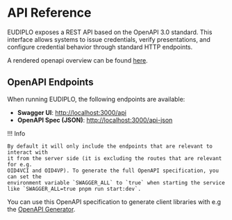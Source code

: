# API Reference

EUDIPLO exposes a REST API based on the OpenAPI 3.0 standard. This interface
allows systems to issue credentials, verify presentations, and configure
credential behavior through standard HTTP endpoints.

A rendered openapi overview can be found [here](./openapi.md).

## OpenAPI Endpoints

When running EUDIPLO, the following endpoints are available:

- **Swagger UI**: [http://localhost:3000/api](http://localhost:3000/api)
- **OpenAPI Spec (JSON)**:
  [http://localhost:3000/api-json](http://localhost:3000/api-json)

!!! Info

    By default it will only include the endpoints that are relevant to interact with
    it from the server side (it is excluding the routes that are relevant for e.g.
    OID4VCI and OID4VP). To generate the full OpenAPI specification, you can set the
    environment variable `SWAGGER_ALL` to `true` when starting the service like `SWAGGER_ALL=true pnpm run start:dev`.

You can use this OpenAPI specification to generate client libraries with e.g the
[OpenAPI Generator](https://openapi-generator.tech/).
